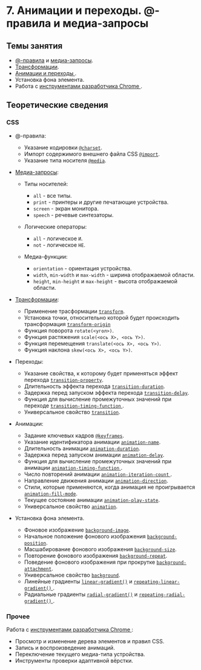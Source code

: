 # 7. Анимации и переходы. @-правила и медиа-запросы

## Темы занятия

- [@-правила](https://webref.ru/css/type/atrules) и
[медиа-запросы](https://webref.ru/css/value/media).
- [Трансформации](https://webref.ru/layout/advanced-html-css/transform).
- [Анимации и переходы
](https://webref.ru/layout/advanced-html-css/transitions-animations).
- Установка фона элемента.
- Работа с [инструментами разработчика Chrome
](https://developers.google.com/web/tools/chrome-devtools/).

## Теоретические сведения

### CSS
  
- @-правила:

  - Указание кодировки [`@charset`](https://webref.ru/css/charset).
  - Импорт содержимого внешнего файла CSS
  [`@import`](https://webref.ru/css/import).
  - Указание типа носителя [`@media`](https://webref.ru/css/media).
  
- [Медиа-запросы](https://webref.ru/css/value/media):

  - Типы носителей:
  
    - `all` - все типы.
    - `print` - принтеры и другие печатающие устройства.
    - `screen` - экран монитора.
    - `speech` - речевые синтезаторы.
    
  - Логические операторы:
  
    - `all` - логическое `И`.
    - `not` - логическое `НЕ`.
    
  - Медиа-функции:
  
    - `orientation` - ориентация устройства.
    - `width`, `min-width` и `max-width` - ширина отображаемой области.
    - `height`, `min-height` и `max-height` - высота отображаемой области.
    
- [Трансформации](https://webref.ru/layout/advanced-html-css/transform):

  - Применение трасформации [`transform`](https://webref.ru/css/transform).
  - Установка точки, относительно которой будет происходить трансформация
  [`transform-origin`](https://webref.ru/css/transform-origin)
  - Функция поворота `rotate(<угол>)`.
  - Функция растяжения `scale(<ось X>, <ось Y>)`.
  - Функция перемещения `translate(<ось X>, <ось Y>)`.
  - Функция наклона `skew(<ось X>, <ось Y>)`.
  
- Переходы:

  - Указание свойства, к которому будет применяться эффект перехода
  [`transition-property`](https://webref.ru/css/transition-property).
  - Длительность эффекта перехода
  [`transition-duration`](https://webref.ru/css/transition-duration).
  - Задержка перед запуском эффекта перехода
  [`transition-delay`](https://webref.ru/css/transition-delay).
  - Функция для вычисление промежуточных значений при переходе
  [`transition-timing-function`
  ](https://webref.ru/css/transition-timing-function).  
  - Универсальное свойство [`transition`](https://webref.ru/css/transition).
  
- Анимации:

  - Задание ключевых кадров [`@keyframes`](https://webref.ru/css/keyframes).
  - Указание идентификатора анимации
  [`animation-name`](https://webref.ru/css/animation-name).
  - Длительность анимации
  [`animation-duration`](https://webref.ru/css/animation-duration).
  - Задержка перед запуском анимации
  [`animation-delay`](https://webref.ru/css/animation-delay).
  - Функция для вычисление промежуточных значений при анимации
  [`animation-timing-function`
  ](https://webref.ru/css/animation-timing-function).
  - Число повторений анимации
  [`animation-iteration-count`
  ](https://webref.ru/css/animation-iteration-count).
  - Направление движения анимации
  [`animation-direction`](https://webref.ru/css/animation-direction).
  - Стили, которые применяются, когда анимация не проигрывается
  [`animation-fill-mode`](https://webref.ru/css/animation-fill-mode).
  - Текущее состояние анимации
  [`animation-play-state`](https://webref.ru/css/animation-play-state).
  - Универсальное свойство [`animation`](https://webref.ru/css/animation).

- Установка фона элемента.

  - Фоновое изображение
  [`background-image`](https://webref.ru/css/background-image).
  - Начальное положение фонового изображения
  [`background-position`](https://webref.ru/css/background-position).
  - Масшабирование фонового изображения
  [`background-size`](https://webref.ru/css/background-size).
  - Повторение фонового изображения
  [`background-repeat`](https://webref.ru/css/background-repeat).
  - Поведение фонового изображения при прокрутке
  [`background-attachment`](https://webref.ru/css/background-attachment).
  - Универсальное свойство [`background`](https://webref.ru/css/background).
  - Линейные градиенты
  [`linear-gradient()`](https://webref.ru/css/value/linear-gradient) и
  [`repeating-linear-gradient()`
  ](https://webref.ru/css/value/repeating-linear-gradient).
  - Радиальные градиенты
  [`radial-gradient()`](https://webref.ru/css/value/radial-gradient) и
  [`repeating-radial-gradient()`
  ](https://webref.ru/css/value/repeating-radial-gradient).
  
### Прочее

Работа с [инструментами разработчика Chrome
](https://developers.google.com/web/tools/chrome-devtools/):

- Просмотр и изменение дерева элементов и правил CSS.
- Запись и воспроизведение анимаций.
- Переключение текущего медиа-типа устройства. 
- Инструменты проверки адаптивной вёрстки.

<script-button/>

<disqus-comments
  page-uuid="d6d92b81-f885-41a2-ab1c-ca9559e438c0"
  page-title="7. Анимации и переходы. @-правила и медиа-запросы
    | Практические занятия"/>